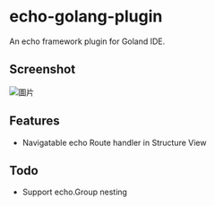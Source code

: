# echo-golang-plugin

An echo framework plugin for Goland IDE.

## Screenshot
![圖片](https://github.com/yurisoba/echo-golang-plugin/assets/111110621/f4a5a6c2-0222-4692-93db-20e96b3692f4)

## Features
- Navigatable echo Route handler in Structure View

## Todo
- Support echo.Group nesting
